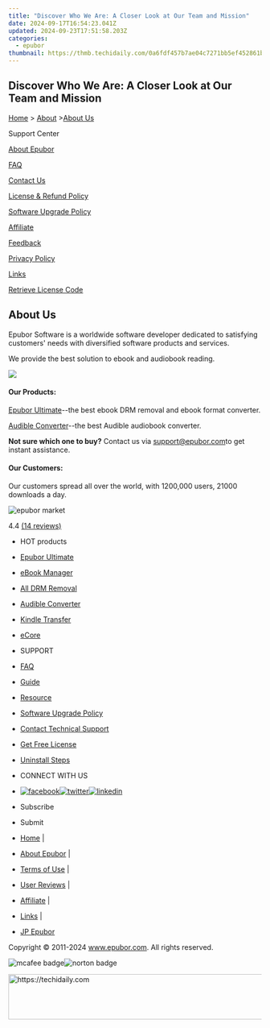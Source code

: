 ```yaml
---
title: "Discover Who We Are: A Closer Look at Our Team and Mission"
date: 2024-09-17T16:54:23.041Z
updated: 2024-09-23T17:51:58.203Z
categories:
  - epubor
thumbnail: https://thmb.techidaily.com/0a6fdf457b7ae04c7271bb5ef452861b60d681e9fcfecf39700de5889b22829e.jpg
---
```


## Discover Who We Are: A Closer Look at Our Team and Mission

[Home](https://tools.techidaily.com/epubor/products/) \> [About](https://tools.techidaily.com/epubor/products/) \>[About Us](https://tools.techidaily.com/epubor/products/)

Support Center

[About Epubor](https://tools.techidaily.com/epubor/products/)

[FAQ](https://tools.techidaily.com/epubor/products/)

[Contact Us](https://tools.techidaily.com/epubor/products/)

[License & Refund Policy](https://tools.techidaily.com/epubor/products/)

[Software Upgrade Policy](https://tools.techidaily.com/epubor/products/)

[Affiliate](https://tools.techidaily.com/epubor/products/)

[Feedback](https://tools.techidaily.com/epubor/products/)

[Privacy Policy](https://tools.techidaily.com/epubor/products/)

[Links](https://tools.techidaily.com/epubor/products/)

[Retrieve License Code](https://tools.techidaily.com/epubor/products/)

## About Us

Epubor Software is a worldwide software developer dedicated to satisfying customers' needs with diversified software products and services.  
  
We provide the best solution to ebook and audiobook reading.   
  
![](http://www.epubor.com/images/epubor-company.png)

#### Our Products:

[Epubor Ultimate](https://tools.techidaily.com/epubor/ultimate/)\--the best ebook DRM removal and ebook format converter.

[Audible Converter](https://tools.techidaily.com/epubor/audible-converter/)\--the best Audible audiobook converter.

**Not sure which one to buy?** Contact us via [support@epubor.com](http://www.epubor.com/mailto:support@epubor.com)to get instant assistance.

#### Our Customers:

Our customers spread all over the world, with 1200,000 users, 21000 downloads a day.

![epubor market](http://www.epubor.com/images/market.png)

4.4 [(14 reviews)](http://www.epubor.com/about-us-sms.htm) 

* HOT products
* [Epubor Ultimate](https://tools.techidaily.com/epubor/ultimate/)
* [eBook Manager](https://tools.techidaily.com/epubor/ebook-manager/)
* [All DRM Removal](https://tools.techidaily.com/epubor/drm-removal-tools/)
* [Audible Converter](https://tools.techidaily.com/epubor/audible-converter/)
* [Kindle Transfer](https://tools.techidaily.com/epubor/transfer/)
* [eCore](https://tools.techidaily.com/epubor/ecore/)

* SUPPORT
* [FAQ](https://tools.techidaily.com/epubor/products/)
* [Guide](https://tools.techidaily.com/epubor/products/)
* [Resource](https://tools.techidaily.com/epubor/products/)
* [Software Upgrade Policy](https://tools.techidaily.com/epubor/products/)
* [Contact Technical Support](https://tools.techidaily.com/epubor/products/)
* [Get Free License](https://tools.techidaily.com/epubor/products/)
* [Uninstall Steps](https://tools.techidaily.com/epubor/products/)

* CONNECT WITH US
* [![facebook](http://www.epubor.com/images/fb.png)](https://www.facebook.com/eBookConverter)[![twitter](http://www.epubor.com/images/tw.png)](https://twitter.com/eBook%5FConverter)[![linkedin](http://www.epubor.com/images/Linkedin-Logo.png)](https://www.linkedin.com/company/epubor/)

* Subscribe
* Submit

* [Home](https://tools.techidaily.com/epubor/products/) |
* [About Epubor](https://tools.techidaily.com/epubor/products/) |
* [Terms of Use](https://tools.techidaily.com/epubor/products/) |
* [User Reviews](https://tools.techidaily.com/epubor/products/) |
* [Affiliate](https://tools.techidaily.com/epubor/products/) |
* [Links](https://tools.techidaily.com/epubor/products/) |
* [JP Epubor](https://jp.epubor.com)

Copyright © 2011-2024 www.epubor.com. All rights reserved.

![mcafee badge](http://www.epubor.com/images/mcafee-secure.png)![norton badge](http://www.epubor.com/images/norton-icon.png)

<ins class="adsbygoogle"
     style="display:block"
     data-ad-format="autorelaxed"
     data-ad-client="ca-pub-7571918770474297"
     data-ad-slot="1223367746"></ins>

<ins class="adsbygoogle"
     style="display:block"
     data-ad-client="ca-pub-7571918770474297"
     data-ad-slot="8358498916"
     data-ad-format="auto"
     data-full-width-responsive="true"></ins>



<!-- affiliate ads begin -->
<a href="https://appsumo.8odi.net/c/5597632/2100529/7443" target="_top" id="2100529">
  <img src="//a.impactradius-go.com/display-ad/7443-2100529" border="0" alt="https://techidaily.com" width="728" height="90"/>
</a>
<img height="0" width="0" src="https://appsumo.8odi.net/i/5597632/2100529/7443" style="position:absolute;visibility:hidden;" border="0" />
<!-- affiliate ads end -->

